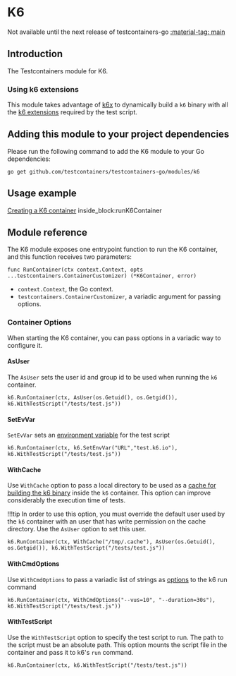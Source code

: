 # K6

Not available until the next release of testcontainers-go <a href="https://github.com/testcontainers/testcontainers-go"><span class="tc-version">:material-tag: main</span></a>

## Introduction

The Testcontainers module for K6.


### Using k6 extensions

This module takes advantage of [k6x](https://github.com/szkiba/k6x) to dynamically build a `k6` binary with all the [k6 extensions](https://k6.io/docs/extensions/get-started/explore/) required by the test script.

## Adding this module to your project dependencies

Please run the following command to add the K6 module to your Go dependencies:

```
go get github.com/testcontainers/testcontainers-go/modules/k6
```

## Usage example

<!--codeinclude-->
[Creating a K6 container](../../modules/k6/examples_test.go) inside_block:runK6Container
<!--/codeinclude-->

## Module reference

The K6 module exposes one entrypoint function to run the K6 container, and this function receives two parameters:

```golang
func RunContainer(ctx context.Context, opts ...testcontainers.ContainerCustomizer) (*K6Container, error)
```

- `context.Context`, the Go context.
- `testcontainers.ContainerCustomizer`, a variadic argument for passing options.

### Container Options

When starting the K6 container, you can pass options in a variadic way to configure it.

#### AsUser

The `AsUser` sets the user id and group id to be used when running the `k6` container.

```golang
k6.RunContainer(ctx, AsUser(os.Getuid(), os.Getgid()), k6.WithTestScript("/tests/test.js"))
```

#### SetEvVar

`SetEvVar` sets an [environment variable](https://k6.io/docs/using-k6/environment-variables/) for the test script

```golang
k6.RunContainer(ctx, k6.SetEnvVar("URL","test.k6.io"), k6.WithTestScript("/tests/test.js"))
```

#### WithCache

Use `WithCache` option to pass a local directory to be used as a [cache for building the k6 binary](https://github.com/szkiba/k6x#cache) inside the `k6` container.
This option can improve considerably the execution time of tests.

!!!tip
        In order to use this option, you must override the default user used by the `k6` container with an user that has write permission on the cache directory. Use the `AsUser` option to set this user.

```golang
k6.RunContainer(ctx, WithCache("/tmp/.cache"), AsUser(os.Getuid(), os.Getgid()), k6.WithTestScript("/tests/test.js"))
```

#### WithCmdOptions

Use `WithCmdOptions` to pass a variadic list of strings as [options](https://k6.io/docs/using-k6/k6-options/reference/) to the k6 run command

```golang
k6.RunContainer(ctx, WithCmdOptions("--vus=10", "--duration=30s"), k6.WithTestScript("/tests/test.js"))
```

#### WithTestScript

Use the `WithTestScript` option to specify the test script to run. The path to the script must be an absolute path. This option mounts the script file in the container and pass it to k6's `run` command.

```golang
k6.RunContainer(ctx, k6.WithTestScript("/tests/test.js"))
```

